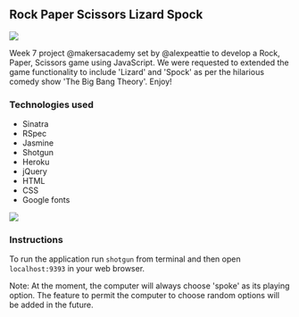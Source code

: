 Rock Paper Scissors Lizard Spock
---
![](gameScreenshot.jpg?raw=true)

Week 7 project @makersacademy set by @alexpeattie
to develop a Rock, Paper, Scissors game using JavaScript.
We were requested to extended the game functionality to include 'Lizard' and 'Spock' as per the hilarious comedy show 'The Big Bang Theory'. 
Enjoy!

### Technologies used
* Sinatra
* RSpec
* Jasmine
* Shotgun
* Heroku
* jQuery
* HTML
* CSS
* Google fonts

![](jasmineTestScreenshot.jpg?raw=true)


### Instructions
To run the application run `shotgun` from terminal and then open
`localhost:9393` in your web browser. 

Note: At the moment, the computer will always choose 'spoke' as its playing option. The feature to permit the computer to choose random options will be added in the future.